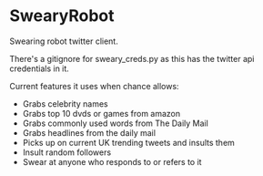 # SwearyRobot
Swearing robot twitter client. 

There's a gitignore for sweary_creds.py as this has the twitter api credentials in it.

Current features it uses when chance allows:

* Grabs celebrity names
* Grabs top 10 dvds or games from amazon
* Grabs commonly used words from The Daily Mail
* Grabs headlines from the daily mail
* Picks up on current UK trending tweets and insults them
* Insult random followers
* Swear at anyone who responds to or refers to it
